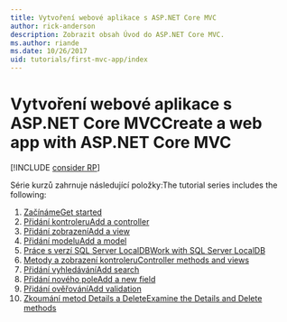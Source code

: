 ```yaml
---
title: Vytvoření webové aplikace s ASP.NET Core MVC
author: rick-anderson
description: Zobrazit obsah Úvod do ASP.NET Core MVC.
ms.author: riande
ms.date: 10/26/2017
uid: tutorials/first-mvc-app/index
---
```

# <a name="create-a-web-app-with-aspnet-core-mvc"></a><span data-ttu-id="70d96-103">Vytvoření webové aplikace s ASP.NET Core MVC</span><span class="sxs-lookup"><span data-stu-id="70d96-103">Create a web app with ASP.NET Core MVC</span></span>

[!INCLUDE [consider RP](~/includes/razor.md)]

<span data-ttu-id="70d96-104">Série kurzů zahrnuje následující položky:</span><span class="sxs-lookup"><span data-stu-id="70d96-104">The tutorial series includes the following:</span></span>

1. [<span data-ttu-id="70d96-105">Začínáme</span><span class="sxs-lookup"><span data-stu-id="70d96-105">Get started</span></span>](start-mvc.md)
1. [<span data-ttu-id="70d96-106">Přidání kontroleru</span><span class="sxs-lookup"><span data-stu-id="70d96-106">Add a controller</span></span>](adding-controller.md)
1. [<span data-ttu-id="70d96-107">Přidání zobrazení</span><span class="sxs-lookup"><span data-stu-id="70d96-107">Add a view</span></span>](adding-view.md)
1. [<span data-ttu-id="70d96-108">Přidání modelu</span><span class="sxs-lookup"><span data-stu-id="70d96-108">Add a model</span></span>](adding-model.md)
1. [<span data-ttu-id="70d96-109">Práce s verzí SQL Server LocalDB</span><span class="sxs-lookup"><span data-stu-id="70d96-109">Work with SQL Server LocalDB</span></span>](working-with-sql.md)
1. [<span data-ttu-id="70d96-110">Metody a zobrazení kontroleru</span><span class="sxs-lookup"><span data-stu-id="70d96-110">Controller methods and views</span></span>](controller-methods-views.md)
1. [<span data-ttu-id="70d96-111">Přidání vyhledávání</span><span class="sxs-lookup"><span data-stu-id="70d96-111">Add search</span></span>](search.md)
1. [<span data-ttu-id="70d96-112">Přidání nového pole</span><span class="sxs-lookup"><span data-stu-id="70d96-112">Add a new field</span></span>](new-field.md)
1. [<span data-ttu-id="70d96-113">Přidání ověřování</span><span class="sxs-lookup"><span data-stu-id="70d96-113">Add validation</span></span>](validation.md)
1. [<span data-ttu-id="70d96-114">Zkoumání metod Details a Delete</span><span class="sxs-lookup"><span data-stu-id="70d96-114">Examine the Details and Delete methods</span></span>](details.md)
